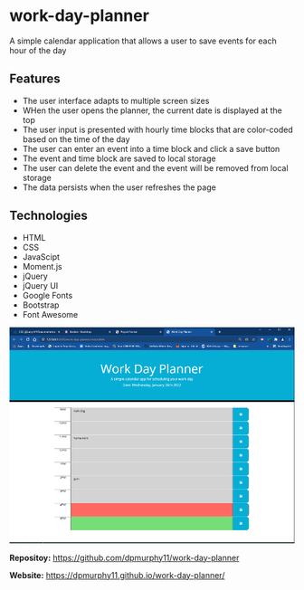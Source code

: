 # work-day-planner
A simple calendar application that allows a user to save events for each hour of the day

## Features

* The user interface adapts to multiple screen sizes
* WHen the user opens the planner, the current date is displayed at the top
* The user input is presented with hourly time blocks that are color-coded based on the time of the day 
* The user can enter an event into a time block and click a save button
* The event and time block are saved to local storage
* The user can delete the event and the event will be removed from local storage
* The data persists when the user refreshes the page

## Technologies

* HTML
* CSS
* JavaScipt
* Moment.js
* jQuery
* jQuery UI
* Google Fonts
* Bootstrap
* Font Awesome

![Work Day Planner website screenshot](./Assets/images/work-day-planner.png)

**Repositoy:** <https://github.com/dpmurphy11/work-day-planner>

**Website:** <https://dpmurphy11.github.io/work-day-planner/>
